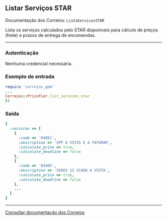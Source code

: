 ## Listar Serviços STAR

Documentação dos Correios: `ListaServicosSTAR`

Lista os serviços calculados pelo STAR disponíveis para cálculo de preços (frete) e prazos de entrega de encomendas.

____

### Autenticação
Nenhuma credencial necessária.

### Exemplo de entrada

```ruby
require 'correios_gem'
...
Correios::Pricefier.list_services_star
})

```

### Saída

```ruby
{
  :services => [
    {
      :code => '04081',
      :description => 'SPP A VISTA E A FATURAR',
      :calculate_price => true,
      :calculate_deadline => false
    },
    {
      :code => '04405',
      :description => 'SEDEX 12 SCADA A VISTA',
      :calculate_price => true,
      :calculate_deadline => false
    },
    ...
  ]
}
```
---

[Consultar documentação dos Correios](http://ws.correios.com.br/calculador/CalcPrecoPrazo.asmx)

